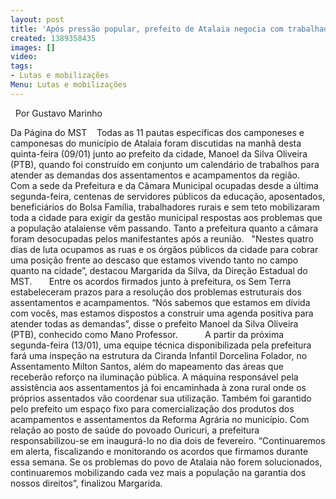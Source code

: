 ```yaml
---
layout: post
title: 'Após pressão popular, prefeito de Atalaia negocia com trabalhadores rurais '
created: 1389358435
images: []
video: 
tags:
- Lutas e mobilizações
Menu: Lutas e mobilizações
---
```



 
Por Gustavo Marinho

Da Página do MST   
Todas as 11 pautas específicas dos camponeses e camponesas do município de Atalaia foram discutidas na manhã desta quinta-feira (09/01) junto ao prefeito da cidade, Manoel da Silva Oliveira (PTB), quando foi construído em conjunto um calendário de trabalhos para atender as demandas dos assentamentos e acampamentos da região.     
Com a sede da Prefeitura e da Câmara Municipal ocupadas desde a última segunda-feira, centenas de servidores públicos da educação, aposentados, beneficiários do Bolsa Família, trabalhadores rurais e sem teto mobilizaram toda a cidade para exigir da gestão municipal respostas aos problemas que a população atalaiense vêm passando. Tanto a prefeitura quanto a câmara foram desocupadas pelos manifestantes após a reunião.  
"Nestes quatro dias de luta ocupamos as ruas e os órgãos públicos da cidade para cobrar uma posição frente ao descaso que estamos vivendo tanto no campo quanto na cidade”, destacou Margarida da Silva, da Direção Estadual do MST.      
Entre os acordos firmados junto à prefeitura, os Sem Terra estabeleceram prazos para a resolução dos problemas estruturais dos assentamentos e acampamentos. “Nós sabemos que estamos em dívida com vocês, mas estamos dispostos a construir uma agenda positiva para atender todas as demandas”, disse o prefeito Manoel da Silva Oliveira (PTB), conhecido como Mano Professor.          
A partir da próxima segunda-feira (13/01), uma equipe técnica disponibilizada pela prefeitura fará uma inspeção na estrutura da Ciranda Infantil Dorcelina Folador, no Assentamento Milton Santos, além do mapeamento das áreas que receberão reforço na iluminação pública.
A máquina responsável pela assistência aos assentamentos já foi encaminhada à zona rural onde os próprios assentados vão coordenar sua utilização. Também foi garantido pelo prefeito um espaço fixo para comercialização dos produtos dos acampamentos e assentamentos da Reforma Agrária no município. Com relação ao posto de saúde do povoado Ouricuri, a prefeitura responsabilizou-se em inaugurá-lo no dia dois de fevereiro.
“Continuaremos em alerta, fiscalizando e monitorando os acordos que firmamos durante essa semana. Se os problemas do povo de Atalaia não forem solucionados, continuaremos mobilizando cada vez mais a população na garantia dos nossos direitos”, finalizou Margarida.
 
